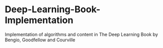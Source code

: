 # Deep-Learning-Book-Implementation
Implementation of algorithms and content in The Deep Learning Book by Bengio, Goodfellow and Courville

